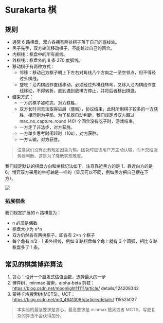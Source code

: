 # Surakarta 棋

## 规则

- 通常 6 路棋盘，双方各拥有两排棋子落于自己的底线处。
- 黑子先手，双方轮流移动棋子，不能跳过自己的回合。
- 内棋线：棋盘中的所有直线。
- 外棋线：棋盘外的 8 条 270 度弧线。
- 移动棋子有两种方式：
  - 邻移：移动己方棋子朝上下左右对角线八个方向之一至空邻点，但不得经过外棋线。
  - 旋吃：沿内棋线作直线移动，必须经过外棋线转弯，又移入沿内棋线作直线移动，不得转折，直到遇到敌棋方停止，并将后者移出棋盘。
- 结束方式：
  - 一方的棋子被吃完，对方获胜。
  - 双方长时间无法取得进展（僵局），协议结束，此时所剩棋子较多的一方获胜，相同则为平局。为了机器自动判断，我们规定当双方超过 
max_no_capture_round (40) 个回合没有吃子时，游戏结束。
  - 一方走了非法步，对方获胜。
  - 一方单步思考时间超时（10s），对方获胜。
  - 一方认输，对方获胜。

> 注意我们没有没有规定困毙为输，困毙时应该用户方主动认输，而不交给服务器判断。这是为了降低实现难度。

我们规定默认的棋盘方向和坐标记法如下，注意靠近黑方的是 1，靠近白方的是 6，博弈双方采用的坐标轴是一样的（显示可以不同，例如黑方把自己摆在下方）。

![](imgs/surakarta.png)

### 拓展棋盘

我们规定扩展的 n 路棋盘为：

- n 必须是偶数
- 棋盘大小为 n*n
- 双方仍然各有两排棋子，即各有 2*n 个棋子
- 每个角有 n/2 - 1 条外棋线，例如 8 路棋盘每个角上就有 3 个圆弧，相比 6 路棋盘多了 1 条。

## 常见的棋类博弈算法

1. 贪心：设计一个启发式估值函数，选择最大的一步
2. 博弈树，minmax 搜索，alpha-beta 剪枝：https://blog.csdn.net/moonlight11111/article/
details/124208342
3. 蒙特卡洛搜索树(MCTS)，UCT：https://blog.csdn.net/m0_46413065/article/details/
115525027

> 本实验的最低要求是贪心，最高要求是 minmax 搜索或者 MCTS。写更复杂的算法不会获得加分。